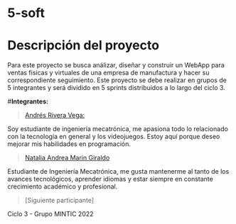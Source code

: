 # 5-soft
# Descripción del proyecto 

Para este proyecto se busca análizar, diseñar y construir un WebApp para ventas fisicas y virtuales de una empresa de manufactura y hacer su correspondiente seguimiento. Este proyecto se debe realizar en grupos de 5 integrantes y será dividido en 5 sprints distribuidos a lo largo del ciclo 3.



#**Integrantes:**

> [Andrés Rivera Vega:](https://github.com/TeamARV) 

Soy estudiante de ingeniería mecatrónica, me apasiona todo lo relacionado con la tecnología en general y los videojuegos. Estoy aquí porque deseo mejorar mis habilidades en  programación. 

> [Natalia Andrea Marin Giraldo](https://github.com/NataliaMarin490)
 
 Estudiante de Ingeniería Mecatrónica, me gusta mantenerme al tanto de los avances tecnológicos, aprender idiomas y estar siempre en constante crecimiento académico y profesional. 

 > [Siguiente participante]









Ciclo 3 - Grupo MINTIC 2022
